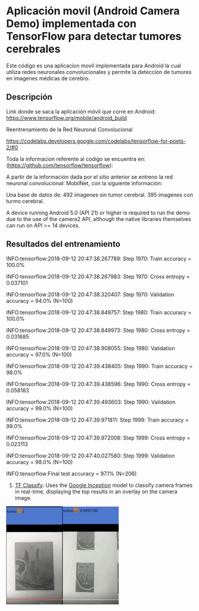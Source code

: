 # Aplicación movil (Android Camera Demo) implementada con TensorFlow  para detectar tumores cerebrales 

Este código es una aplicacion movil implementada para Android la cual utiliza redes neuronales convolucionales y permite la detección de tumores en imagenes médicas de cerebro. 

## Descripción

Link donde se saca la aplicación móvil que corre en Android:
https://www.tensorflow.org/mobile/android_build

Reentrenamiento de la Red Neuronal Convolucional 

https://codelabs.developers.google.com/codelabs/tensorflow-for-poets-2/#0


Toda la informacion referente al codigo se encuentra en: (https://github.com/tensorflow/tensorflow):


A partir de la información dada por el sitio anterior se entreno la red neuronal convolucional: MobilNet, con la siguiente información: 


Una base de datos de:
492 imagenes sin tumor cerebral.
395 imagenes con turmo cerebral.


A device running Android 5.0 (API 21) or higher is required to run the demo due
to the use of the camera2 API, although the native libraries themselves can run
on API >= 14 devices.

## Resultados del entrenamiento 


INFO:tensorflow:2018-09-12 20:47:38.267789: Step 1970: Train accuracy = 100.0%

INFO:tensorflow:2018-09-12 20:47:38.267983: Step 1970: Cross entropy = 0.037101

INFO:tensorflow:2018-09-12 20:47:38.320407: Step 1970: Validation accuracy = 94.0% (N=100)

INFO:tensorflow:2018-09-12 20:47:38.849757: Step 1980: Train accuracy = 100.0%

INFO:tensorflow:2018-09-12 20:47:38.849973: Step 1980: Cross entropy = 0.031685

INFO:tensorflow:2018-09-12 20:47:38.908055: Step 1980: Validation accuracy = 97.0% (N=100)

INFO:tensorflow:2018-09-12 20:47:39.438405: Step 1990: Train accuracy = 98.0%

INFO:tensorflow:2018-09-12 20:47:39.438596: Step 1990: Cross entropy = 0.058183

INFO:tensorflow:2018-09-12 20:47:39.493603: Step 1990: Validation accuracy = 99.0% (N=100)

INFO:tensorflow:2018-09-12 20:47:39.971811: Step 1999: Train accuracy = 99.0%

INFO:tensorflow:2018-09-12 20:47:39.972008: Step 1999: Cross entropy = 0.023113

INFO:tensorflow:2018-09-12 20:47:40.027580: Step 1999: Validation accuracy = 98.0% (N=100)


INFO:tensorflow:Final test accuracy = 97.1% (N=206)


1. [TF Classify](https://github.com/tensorflow/tensorflow/blob/master/tensorflow/examples/android/src/org/tensorflow/demo/ClassifierActivity.java):
        Uses the [Google Inception](https://arxiv.org/abs/1409.4842)
        model to classify camera frames in real-time, displaying the top results
        in an overlay on the camera image.


<img src="sample_images/uno.png" width="30%"><img src="sample_images/dos.png" width="30%">


